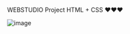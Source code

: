 WEBSTUDIO Project
HTML + CSS
❤️❤️❤️  


    

![image](https://github.com/INRGI/goit-markup-hw-06/assets/120032162/48b3480e-7d57-4a72-8662-e8997e21fe7f)


